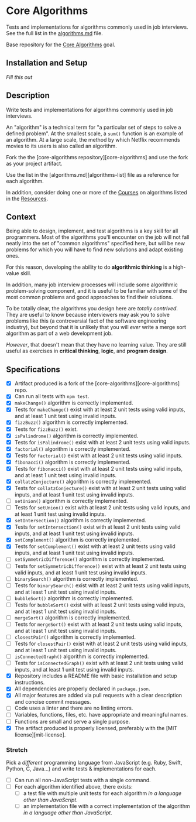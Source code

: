 # Core Algorithms

Tests and implementations for algorithms commonly used in job interviews. See the full list in the [algorithms.md](algorithms.md) file.

Base repository for the [Core Algorithms](http://jsdev.learnersguild.org/goals/123) goal.

## Installation and Setup

_Fill this out_

## Description

Write tests and implementations for algorithms commonly used in job interviews.

An "algorithm" is a technical term for "a particular set of steps to solve a defined problem". At the smallest scale, a `sum()` function is an example of an algorithm. At a large scale, the method by which Netflix recommends movies to its users is also called an algorithm.

Fork the the [core-algorithms repository][core-algorithms] and use the fork as your project artifact.

Use the list in the [algorithms.md][algorithms-list] file as a reference for each algorithm.

In addition, consider doing one or more of the [Courses](#courses) on algorithms listed in the [Resources](#resources).

## Context

Being able to design, implement, and test algorithms is a key skill for all programmers. Most of the algorithms you'll encounter on the job will not fall neatly into the set of "common algorithms" specified here, but will be new problems for which you will have to find new solutions and adapt existing ones.

For this reason, developing the ability to do **algorithmic thinking** is a high-value skill.

In addition, many job interview processes will include some algorithmic problem-solving component, and it is useful to be familiar with some of the most common problems and good approaches to find their solutions.

To be totally clear, the algorithms you design here are _totally contrived_. They are useful to know because interviewers may ask you to solve problems like this (a controversial fact of the software engineering industry), but beyond that it is unlikely that you will _ever_ write a merge sort algorithm as part of a web development job.

_However_, that doesn't mean that they have no learning value. They are still useful as exercises in **critical thinking**, **logic**, and **program design**.

## Specifications


- [x] Artifact produced is a fork of the [core-algorithms][core-algorithms] repo.
- [x] Can run all tests with `npm test`.
- [x] `makeChange()` algorithm is correctly implemented.
- [x] Tests for `makeChange()` exist with at least 2 unit tests using valid inputs, and at least 1 unit test using invalid inputs.
- [x] `fizzBuzz()` algorithm is correctly implemented.
- [x] Tests for `fizzBuzz()` exist.
- [x] `isPalindrome()` algorithm is correctly implemented.
- [x] Tests for `isPalindrome()` exist with at least 2 unit tests using valid inputs.
- [x] `factorial()` algorithm is correctly implemented.
- [x] Tests for `factorial()` exist with at least 2 unit tests using valid inputs.
- [x] `fibonacci()` algorithm is correctly implemented.
- [x] Tests for `fibonacci()` exist with at least 2 unit tests using valid inputs, and at least 1 unit test using invalid inputs.
- [x] `collatzConjecture()` algorithm is correctly implemented.
- [x] Tests for `collatzConjecture()` exist with at least 2 unit tests using valid inputs, and at least 1 unit test using invalid inputs.
- [ ] `setUnion()` algorithm is correctly implemented.
- [ ] Tests for `setUnion()` exist with at least 2 unit tests using valid inputs, and at least 1 unit test using invalid inputs.
- [x] `setIntersection()` algorithm is correctly implemented.
- [x] Tests for `setIntersection()` exist with at least 2 unit tests using valid inputs, and at least 1 unit test using invalid inputs.
- [x] `setComplement()` algorithm is correctly implemented.
- [x] Tests for `setComplement()` exist with at least 2 unit tests using valid inputs, and at least 1 unit test using invalid inputs.
- [ ] `setSymmetricDifference()` algorithm is correctly implemented.
- [ ] Tests for `setSymmetricDifference()` exist with at least 2 unit tests using valid inputs, and at least 1 unit test using invalid inputs.
- [ ] `binarySearch()` algorithm is correctly implemented.
- [ ] Tests for `binarySearch()` exist with at least 2 unit tests using valid inputs, and at least 1 unit test using invalid inputs.
- [ ] `bubbleSort()` algorithm is correctly implemented.
- [ ] Tests for `bubbleSort()` exist with at least 2 unit tests using valid inputs, and at least 1 unit test using invalid inputs.
- [ ] `mergeSort()` algorithm is correctly implemented.
- [ ] Tests for `mergeSort()` exist with at least 2 unit tests using valid inputs, and at least 1 unit test using invalid inputs.
- [ ] `closestPair()` algorithm is correctly implemented.
- [ ] Tests for `closestPair()` exist with at least 2 unit tests using valid inputs, and at least 1 unit test using invalid inputs.
- [ ] `isConnectedGraph()` algorithm is correctly implemented.
- [ ] Tests for `isConnectedGraph()` exist with at least 2 unit tests using valid inputs, and at least 1 unit test using invalid inputs.
- [x] Repository includes a README file with basic installation and setup instructions.
- [x] All dependencies are properly declared in `package.json`.
- [x] All major features are added via pull requests with a clear description and concise commit messages.
- [ ] Code uses a linter and there are no linting errors.
- [ ] Variables, functions, files, etc. have appropriate and meaningful names.
- [ ] Functions are small and serve a single purpose.
- [x] The artifact produced is properly licensed, preferably with the [MIT license][mit-license].

### Stretch

Pick a _different_ programming language from JavaScript (e.g. Ruby, Swift, Python, C, Java...) and write tests & implementations for each.

- [ ] Can run all non-JavaScript tests with a single command.
- [ ] For each algorithm identified above, there exists:
  - [ ] a test file with multiple unit tests for each algorithm  _in a language other than JavaScript_.
  - [ ] an implementation file with a correct implementation of the algorithm _in a language other than JavaScript_.
